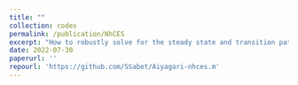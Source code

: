 ```yaml
---
title: ""
collection: codes
permalink: /publication/NhCES
excerpt: "How to robustly solve for the steady state and transition paths of an Aiyagari model in continuous-time with non-homothetic CES preferences (as in Lashkari-et-al (2021)) and three sectors? The Matlab code below proposes an algorithm based on a predefined approximation of the (indirect) marginal utility of expenditure, using the so-called Chebyshev technology. Transition path in response to one or several series of MIT shocks can be efficiently solved using a first-order perturbation of the same marginal utility function along the transition path. The implementation below uses the excellent Chebfun package for Matlab, but a similar code is available (upon request) in Julia."
date: 2022-07-30
paperurl: ''
repourl: 'https://github.com/SSabet/Aiyagari-nhces.m'
---
```

